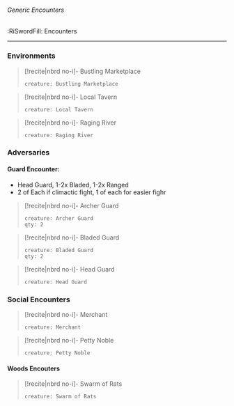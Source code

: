 ###### Generic Encounters
<span class="sub2">:RiSwordFill: Encounters</span>

---

### Environments

> [!recite|nbrd no-i]- Bustling Marketplace 
> ```statblock
> creature: Bustling Marketplace
> ```

> [!recite|nbrd no-i]- Local Tavern
> ```statblock
> creature: Local Tavern
> ```

> [!recite|nbrd no-i]- Raging River
> ```statblock
> creature: Raging River
> ```

### Adversaries

#### Guard Encounter: 

- Head Guard, 1-2x Bladed, 1-2x Ranged
- 2 of Each if climactic fight, 1 of each for easier fighr

> [!recite|nbrd no-i]- Archer Guard
> ```statblock
> creature: Archer Guard
> qty: 2
> ```

> [!recite|nbrd no-i]- Bladed Guard
> ```statblock
> creature: Bladed Guard
> qty: 2
> ```

> [!recite|nbrd no-i]- Head Guard
> ```statblock
> creature: Head Guard
> ```

### Social Encounters

> [!recite|nbrd no-i]- Merchant
> ```statblock
> creature: Merchant
> ```

> [!recite|nbrd no-i]- Petty Noble
> ```statblock
> creature: Petty Noble
> ```


#### Woods Encouters

> [!recite|nbrd no-i]- Swarm of Rats
> ```statblock
> creature: Swarm of Rats
> ```